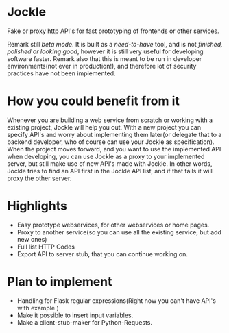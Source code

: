 Jockle
======

Fake or proxy http API's for fast prototyping of frontends or other services.

Remark still *beta mode*. It is built as a *need-to-have* tool, and is not *finished, polished or looking good*, however it is still very useful for developing software faster. Remark also that this is meant to be run in developer environments(not ever in production!), and therefore lot of security practices have not been implemented.

How you could benefit from it
=============================

Whenever you are building a web service from scratch or working with a existing project, Jockle will help you out. With a new project you can specify API's and worry about implementing them later(or delegate that to a backend developer, who of course can use your Jockle as specification). When the project moves forward, and you want to use the implemented API when developing, you can use Jockle as a proxy to your implemented server, but still make use of new API's made with Jockle. In other words, Jockle tries to find an API first in the Jockle API list, and if that fails it will proxy the other server.

Highlights
==========

* Easy prototype webservices, for other webservices or home pages.
* Proxy to another service(so you can use all the existing service, but add new ones)
* Full list HTTP Codes
* Export API to server stub, that you can continue working on.


Plan to implement
=================

* Handling for Flask regular expressions(Right now you can't have API's with example <id> )
* Make it possible to insert input variables.
* Make a client-stub-maker for Python-Requests.
